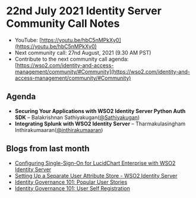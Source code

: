 # 22nd July 2021 Identity Server Community Call Notes

-   YouTube: [https://youtu.be/hbC5nMPkXy0](https://youtu.be/hbC5nMPkXy0)
-   Next community call: 27nd August, 2021 (9.30 AM PST)
-   Contribute to the next community call agenda: [https://wso2.com/identity-and-access-management/community/#Community](https://wso2.com/identity-and-access-management/community/#Community)

## Agenda

-   **Securing Your Applications with WSO2 Identity Server Python Auth SDK** – Balakrishnan Sathiyakugan([@Sathiyakugan](https://github.com/Sathiyakugan))
-   **Integrating Splunk with WSO2 Identity Server** – Tharmakulasingham Inthirakumaaran([@inthirakumaaran](https://github.com/inthirakumaaran))

## Blogs from last month

* [Configuring Single-Sign-On for LucidChart Enterprise with WSO2 Identity Server](https://minoli-desilva.medium.com/configuring-single-sign-on-for-lucidchart-enterprise-with-wso2-identity-server-b8e1cd38654b)
* [Setting Up a Separate User Attribute Store - WSO2 Identity Server](https://dimuthuk.medium.com/attribute-store-configuration-wso2-identity-server-6bbaaaf7be7e)
* [Identity Governance 101: Popular User Stories](https://everything1know.wordpress.com/2021/06/11/identity-governance-101-popular-user-stories/)
* [Identity Governance 101: User Self Registration](https://dimuthuk.medium.com/attribute-store-configuration-wso2-identity-server-6bbaaaf7be7e)
